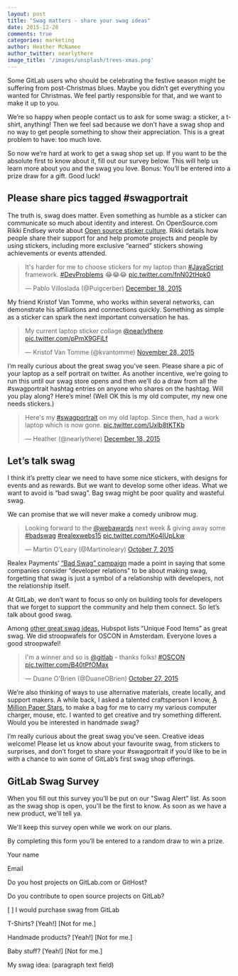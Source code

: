 ```yaml
---
layout: post
title: "Swag matters - share your swag ideas"
date: 2015-12-28
comments: true
categories: marketing
author: Heather McNamee
author_twitter: nearlythere
image_title: '/images/unsplash/trees-xmas.png'
---
```


Some GitLab users who should be celebrating the festive season might be suffering from post-Christmas blues. Maybe you didn’t get everything you wanted for Christmas. We feel partly responsible for that, and we want to make it up to you. 

We’re so happy when people contact us to ask for some swag: a sticker, a t-shirt, anything! Then we feel sad because we don’t have a swag shop and no way to get people something to show their appreciation. This is a great problem to have: too much love. 

So now we’re hard at work to get a swag shop set up. If you want to be the absolute first to know about it, fill out our survey below. This will help us learn more about you and the swag you love. Bonus: You’ll be entered into a prize draw for a gift. Good luck!

<!-- more -->

## Please share pics tagged #swagportrait

The truth is, swag does matter. Even something as humble as a sticker can communicate so much about identity and interest. On OpenSource.com Rikki Endlsey wrote about [Open source sticker culture](https://opensource.com/business/15/11/open-source-stickers#culture). Rikki details how people share their support for and help promote projects and people by using stickers, including more exclusive “earned” stickers showing achievements or events attended.

<blockquote class="twitter-tweet" lang="en"><p lang="en" dir="ltr">It&#39;s harder for me to choose stickers for my laptop than <a href="https://twitter.com/hashtag/JavaScript?src=hash">#JavaScript</a> framework. <a href="https://twitter.com/hashtag/DevProblems?src=hash">#DevProblems</a> 😂😂😂 <a href="https://t.co/fnN02tHpk0">pic.twitter.com/fnN02tHpk0</a></p>&mdash; Pablo Villoslada (@Puigcerber) <a href="https://twitter.com/Puigcerber/status/677815759297511424">December 18, 2015</a></blockquote> <script async src="//platform.twitter.com/widgets.js" charset="utf-8"></script>

My friend Kristof Van Tomme, who works within several networks, can demonstrate his affiliations and connections quickly. Something as simple as a sticker can spark the next important conversation he has. 

<blockquote class="twitter-tweet" lang="en"><p lang="en" dir="ltr">My current laptop sticker collage <a href="https://twitter.com/nearlythere">@nearlythere</a> <a href="https://t.co/pPmX9GFiLf">pic.twitter.com/pPmX9GFiLf</a></p>&mdash; Kristof Van Tomme (@kvantomme) <a href="https://twitter.com/kvantomme/status/670630306936979457">November 28, 2015</a></blockquote> <script async src="//platform.twitter.com/widgets.js" charset="utf-8"></script>

I’m really curious about the great swag you’ve seen. Please share a pic of your laptop as a self portrait on twitter. As another incentive, we’re going to run this until our swag store opens and then we’ll do a draw from all the #swagportrait hashtag entries on anyone who shares on the hashtag. Will you play along? Here’s mine! (Well OK this is my old computer, my new one needs stickers.)

<blockquote class="twitter-tweet" lang="en"><p lang="en" dir="ltr">Here&#39;s my <a href="https://twitter.com/hashtag/swagportrait?src=hash">#swagportrait</a> on my old laptop. Since then, had a work laptop which is now gone. <a href="https://t.co/Uxlb8tKTKb">pic.twitter.com/Uxlb8tKTKb</a></p>&mdash; Heather (@nearlythere) <a href="https://twitter.com/nearlythere/status/677821197585940480">December 18, 2015</a></blockquote>
<script async src="//platform.twitter.com/widgets.js" charset="utf-8"></script>

## Let’s talk swag

I think it’s pretty clear we need to have some nice stickers, with designs for events and as rewards. But we want to develop some other ideas. What we want to avoid is “bad swag”. Bag swag might be poor quality and wasteful swag. 

We can promise that we will never make a comedy unibrow mug.

<blockquote class="twitter-tweet" lang="en"><p lang="en" dir="ltr">Looking forward to the <a href="https://twitter.com/webawards">@webawards</a> next week &amp; giving away some <a href="https://twitter.com/hashtag/badswag?src=hash">#badswag</a> <a href="https://twitter.com/hashtag/realexwebs15?src=hash">#realexwebs15</a> <a href="http://t.co/tKo4IUpLkw">pic.twitter.com/tKo4IUpLkw</a></p>&mdash; Martin O&#39;Leary (@Martinoleary) <a href="https://twitter.com/Martinoleary/status/651760858524164096">October 7, 2015</a></blockquote>
<script async src="//platform.twitter.com/widgets.js" charset="utf-8"></script>

Realex Payments’ [“Bad Swag” campaign](https://www.realexpayments.com/bad-swag) made a point in saying that some companies consider “developer relations” to be about making swag, forgetting that swag is just a symbol of a relationship with developers, not the relationship itself. 

At GitLab, we don’t want to focus so only on building tools for developers that we forget to support the community and help them connect.  So let’s talk about good swag. 

Among [other great swag ideas](http://blog.hubspot.com/blog/tabid/6307/bid/33361/Event-Swag-Your-Attendees-Will-Love-and-Loathe.aspx), Hubspot lists “Unique Food Items” as great swag. We did stroopwafels for OSCON in Amsterdam. Everyone loves a good stroopwafel! 


<blockquote class="twitter-tweet" lang="en"><p lang="en" dir="ltr">I&#39;m a winner and so is <a href="https://twitter.com/gitlab">@gitlab</a> - thanks folks! <a href="https://twitter.com/hashtag/OSCON?src=hash">#OSCON</a> <a href="https://t.co/B40tPfOMax">pic.twitter.com/B40tPfOMax</a></p>&mdash; Duane O&#39;Brien (@DuaneOBrien) <a href="https://twitter.com/DuaneOBrien/status/659022203279798272">October 27, 2015</a></blockquote>
<script async src="//platform.twitter.com/widgets.js" charset="utf-8"></script>

We’re also thinking of ways to use alternative materials, create locally, and support makers. A while back, I asked a talented craftsperson I know, [A Million Paper Stars](https://www.facebook.com/amillionpaperstars), to make a bag for me to carry my various computer charger, mouse, etc. I wanted to get creative and try something different. Would you be interested in handmade swag?

I’m really curious about the great swag you’ve seen. Creative ideas welcome! Please let us know about your favourite swag, from stickers to surprises, and don’t forget to share your #swagportrait if you’d like to be in with a chance to win some of GitLab’s first swag shop offerings. 

## GitLab Swag Survey 

When you fill out this survey you'll be put on our "Swag Alert" list. As soon as the swag shop is open, you'll be the first to know. As soon as we have a new product, we'll tell ya. 

We'll keep this survey open while we work on our plans. 

By completing this form you’ll be entered to a random draw to win a prize.

Your name

Email

Do you host projects on GitLab.com or GitHost?

Do you contribute to open source projects on GitLab?

[ ] I would purchase swag from GitLab

T-Shirts?
[Yeah!]
[Not for me.]

Handmade products?
[Yeah!]
[Not for me.]

Baby stuff? 
[Yeah!]
[Not for me.]

My swag idea:
(paragraph text field)

 
